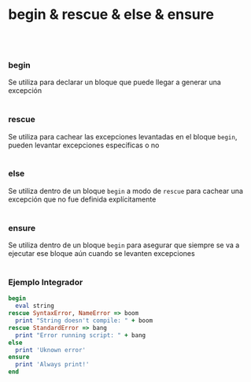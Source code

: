 # begin & rescue & else & ensure
<br><br>
### begin <br>

Se utiliza para declarar un bloque que puede llegar a generar una excepción
<br><br>
### rescue <br>

Se utiliza para cachear las excepciones levantadas en el bloque `begin`, pueden levantar excepciones específicas o no
<br><br>
### else <br>

Se utiliza dentro de un bloque `begin` a modo de `rescue` para cachear una excepción que no fue definida explícitamente
<br><br>
### ensure <br>

Se utiliza dentro de un bloque `begin` para asegurar que siempre se va a ejecutar ese bloque aún cuando se levanten excepciones
<br><br>
### Ejemplo Integrador <br>


```ruby
begin
  eval string
rescue SyntaxError, NameError => boom
  print "String doesn't compile: " + boom
rescue StandardError => bang
  print "Error running script: " + bang
else
  print 'Uknown error'
ensure
  print 'Always print!'
end
```
